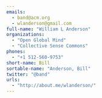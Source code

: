 ```yaml
---
emails: 
  - band@acm.org
  - wlanderson@gmail.com
full-name: "William L Anderson"
organizations: 
  - "Open Global Mind"
  - "Collective Sense Commons"
phones: 
  - "+1 512-560-9753"
short-name: Bill
sortable-name: "Anderson, Bill"
twitter: "@band"
urls: 
  - "http://about.me/wlanderson/"
---
```

